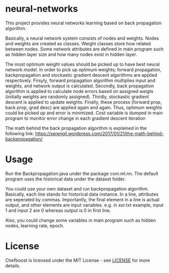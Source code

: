# neural-networks

This project provides neural networks learning based on back propagation algorithm. 

Basically, a neural network system consists of nodes and weights. Nodes and weights are created as classes. Weight classes store how related between nodes. Some network attributes are defined in main program such as hidden layer size and how many nodes exist in hidden layer. 

The most optimum weight values should be picked up to have best neural network model. In order to pick up optimum weights; forward propagation, backpropagation and stockastic gradient descent algorithms are applied respectively. Firsyly, forward propagation algorithm multiplies input and weights, and network output is calculated. Secondly, back propagation algorithm is applied to calculate node errors based on assigned weigts (initially weights are randomly assigned). Thirdly, stockastic gradient descent is applied to update weights. Finally, these process (forward prop, back prop, grad desc) are applied again and again. Thus, optimum weights could be picked up and error is minimized. Cost variable is dumped in main program to monitor error change in each gradient descent iteration

The math behind the back propagation algorithm is explained in the following link: https://serengil.wordpress.com/2017/01/21/the-math-behind-backpropagation/

Usage
=====

Run the Backpropagation.java under the package com.ml.nn. The default program uses the historical data under the dataset folder. 

You could use your own dataset and run backpropagation algorithm. Basically, each line stands for historical data instance. In a line, attributes are seperated by commas. Importantly, the final element in a line is actual output, and other elements are input variables. e.g. in xor.txt example, input 1 and input 2 are 0 whereas output is 0 in first line.

Also, you could change some variables in main program such as hidden nodes, learning rate, epoch.

License
=======

Chefboost is licensed under the MIT License - see [LICENSE](https://github.com/serengil/neural-networks/blob/master/LICENSE) for more details.
